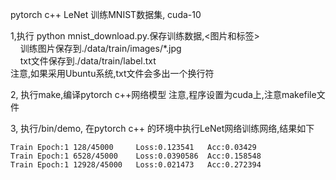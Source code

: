 pytorch c++ LeNet 训练MNIST数据集, cuda-10

1,执行 python mnist_download.py.保存训练数据,<图片和标签> <br/>
&nbsp;&nbsp;&nbsp;&nbsp;训练图片保存到./data/train/images/*.jpg <br/>
&nbsp;&nbsp;&nbsp;&nbsp;txt文件保存到./data/train/label.txt <br/>
  注意,如果采用Ubuntu系统,txt文件会多出一个换行符

2, 执行make,编译pytorch c++网络模型
  注意,程序设置为cuda上,注意makefile文件

3, 执行/bin/demo, 在pytorch c++ 的环境中执行LeNet网络训练网络,结果如下

```
Train Epoch:1 128/45000		Loss:0.123541	Acc:0.03429  
Train Epoch:1 6528/45000	Loss:0.0390586	Acc:0.158548
Train Epoch:1 12928/45000	Loss:0.021473	Acc:0.272394
```
